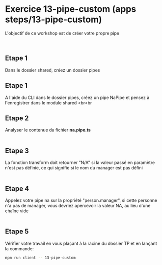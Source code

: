# Exercice 13-pipe-custom (apps steps/13-pipe-custom)

L'objectif de ce workshop est de créer votre propre pipe

<br>

## Etape 1

Dans le dossier shared, créez un dossier pipes

## Etape 1

A l'aide du CLI dans le dossier pipes, créez un pipe NaPipe et pensez à l'enregistrer dans le module shared
<br<br

## Etape 2

Analyser le contenue du fichier **na.pipe.ts**
<br><br>

## Etape 3

La fonction transform doit retourner "N/A" si la valeur passé en paramètre n'est pas définie, ce qui signifie si le nom du manager est pas défini
<br><br>

## Etape 4

Appelez votre pipe na sur la propriété "person.manager", si cette personne n'a pas de manager, vous devriez apercevoir la valeur NA, au lieu d'une chaîne vide
<br><br>

## Etape 5

Vérifier votre travail en vous plaçant à la racine du dossier TP et en lançant la commande:

```bash
npm run client -- 13-pipe-custom
```
